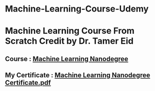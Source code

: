 # Machine-Learning-Course-Udemy
# Machine Learning Course From Scratch Credit by Dr. Tamer Eid 
## Course : [Machine Learning Nanodegree](https://www.udemy.com/course/machine-learning-arabic/)
## My Certificate : [Machine Learning Nanodegree Certificate.pdf](https://drive.google.com/open?id=1Oo4MJUeByXgV2ARg-KHEErxdlXO5wBho)
